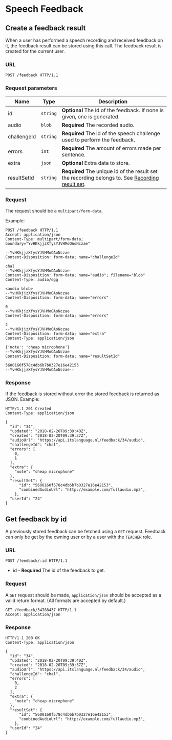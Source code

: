 # Speech Feedback

## Create a feedback result

When a user has performed a speech recording and received feedback on it, the
feedback result can be stored using this call.
The feedback result is created for the current user.

### URL

```http
POST /feedback HTTP/1.1
```

### Request parameters

Name        | Type     | Description
------------|----------|------------
id          | `string` | **Optional** The id of the feedback. If none is given, one is generated.
audio       | `blob`   | **Required** The recorded audio.
challengeId | `string` | **Required** The id of the speech challenge used to perform the feedback.
errors      | `int`    | **Required** The amount of errors made per sentence.
extra       | `json`   | **Optional** Extra data to store.
resultSetId | `string` | **Required** The unique id of the result set the recording belongs to. See [Recording result set](recordings.md#recording-result-set).

### Request

The request should be a `multipart/form-data`.

Example:

```http
POST /feedback HTTP/1.1
Accept: application/json
Content-Type: multipart/form-data; boundary="YvHKkjjzXfysYJVHMoOAoNczae"

--YvHKkjjzXfysYJVHMoOAoNczae
Content-Disposition: form-data; name="challengeId"

chal
--YvHKkjjzXfysYJVHMoOAoNczae
Content-Disposition: form-data; name="audio"; filename="blob"
Content-Type: audio/ogg

<audio blob>
--YvHKkjjzXfysYJVHMoOAoNczae
Content-Disposition: form-data; name="errors"

0
--YvHKkjjzXfysYJVHMoOAoNczae
Content-Disposition: form-data; name="errors"

2
--YvHKkjjzXfysYJVHMoOAoNczae
Content-Disposition: form-data; name="extra"
Content-Type: application/json

{'note': 'cheap microphone'}
--YvHKkjjzXfysYJVHMoOAoNczae
Content-Disposition: form-data; name="resultSetId"

5600160f578c4db6b7b0327e16e42153
--YvHKkjjzXfysYJVHMoOAoNczae--
```

### Response

If the feedback is stored without error the stored feedback is returned as
JSON. Example:

```http
HTTP/1.1 201 Created
Content-Type: application/json

{
  "id": "34",
  "updated": "2018-02-20T09:39:40Z",
  "created": "2018-02-20T09:39:37Z",
  "audioUrl": "https://api.itslanguage.nl/feedback/34/audio",
  "challengeId": "chal",
  "errors": [
    0,
    1
  ],
  "extra": {
    "note": "cheap microphone"
  },
  "resultSet": {
      "id": "5600160f578c4db6b7b0327e16e42153",
      "combinedAudioUrl": "http://example.com/fullaudio.mp3",
    },
  "userId": "24"
}
```


## Get feedback by id

A previously stored feedback can be fetched using a `GET` request.
Feedback can only be get by the owning user or by a user with the `TEACHER`
role.

### URL

```http
POST /feedback/:id HTTP/1.1
```

* id - **Required** The id of the feedback to get.

### Request

A `GET` request should be made, `application/json` should be accepted as a
valid return format. (All formats are accepted by default.)

```http
GET /feedback/34788437 HTTP/1.1
Accept: application/json
```

### Response

```http
HTTP/1.1 200 OK
Content-Type: application/json

{
  "id": "34",
  "updated": "2018-02-20T09:39:40Z",
  "created": "2018-02-20T09:39:37Z",
  "audioUrl": "https://api.itslanguage.nl/feedback/34/audio",
  "challengeId": "chal",
  "errors": [
    0,
    2
  ],
  "extra": {
    "note": "cheap microphone"
  },
  "resultSet": {
      "id": "5600160f578c4db6b7b0327e16e42153",
      "combinedAudioUrl": "http://example.com/fullaudio.mp3",
    },
  "userId": "24"
}
```
